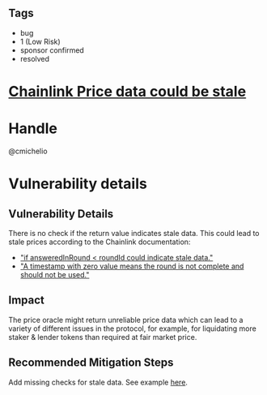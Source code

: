 ## Tags

- bug
- 1 (Low Risk)
- sponsor confirmed
- resolved

# [Chainlink Price data could be stale](https://github.com/code-423n4/2021-04-maple-findings/issues/82) 

# Handle

@cmichelio


# Vulnerability details

## Vulnerability Details

There is no check if the return value indicates stale data. This could lead to stale prices according to the Chainlink documentation:
  * ["if answeredInRound < roundId could indicate stale data."](https://docs.chain.link/docs/developer-communications#current-notifications)
  * ["A timestamp with zero value means the round is not complete and should not be used."](https://docs.chain.link/docs/historical-price-data#solidity)


## Impact

The price oracle might return unreliable price data which can lead to a variety of different issues in the protocol, for example, for liquidating more staker & lender tokens than required at fair market price.

## Recommended Mitigation Steps

Add missing checks for stale data. See example [here](https://github.com/cryptexfinance/contracts/blob/master/contracts/oracles/ChainlinkOracle.sol#L58-L65).


